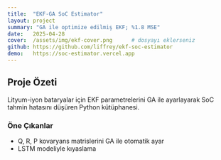 ```yaml
---
title:  "EKF-GA SoC Estimator"
layout: project
summary: "GA ile optimize edilmiş EKF; %1.8 MSE"
date:   2025-04-28
cover:  /assets/img/ekf-cover.png      # dosyayı eklerseniz
github: https://github.com/liffrey/ekf-soc-estimator
demo:   https://soc-estimator.vercel.app
---
```


## Proje Özeti
Lityum-iyon bataryalar için EKF parametrelerini GA ile ayarlayarak SoC tahmin hatasını düşüren Python kütüphanesi.

### Öne Çıkanlar
- Q, R, P kovaryans matrislerini GA ile otomatik ayar
- LSTM modeliyle kıyaslama
